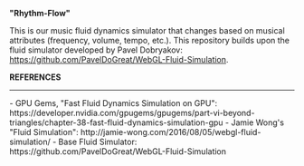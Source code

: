 **"Rhythm-Flow"**

This is our music fluid dynamics simulator that changes based on musical attributes (frequency, volume, tempo, etc.). This repository builds upon the fluid simulator developed by Pavel Dobryakov: https://github.com/PavelDoGreat/WebGL-Fluid-Simulation. 


**REFERENCES**
<hr>
-  GPU Gems, "Fast Fluid Dynamics Simulation on GPU": https://developer.nvidia.com/gpugems/gpugems/part-vi-beyond-triangles/chapter-38-fast-fluid-dynamics-simulation-gpu
-  Jamie Wong's "Fluid Simulation": http://jamie-wong.com/2016/08/05/webgl-fluid-simulation/
- Base Fluid Simulator: https://github.com/PavelDoGreat/WebGL-Fluid-Simulation
